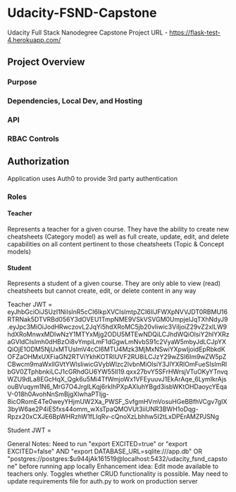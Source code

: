 # Udacity-FSND-Capstone
Udacity Full Stack Nanodegree Capstone Project
URL - https://flask-test-4.herokuapp.com/

## Project Overview

### Purpose

### Dependencies, Local Dev, and Hosting

### API

### RBAC Controls

## Authorization
Application uses Auth0 to provide 3rd party authentication

### Roles

#### Teacher
Represents a teacher for a given course. They have the ability to create new cheatsheets (Category model) as well as full create, update, edit, and delete capabilities on all content pertinent to those cheatsheets (Topic & Concept models)

#### Student
Represents a student of a given course. They are only able to view (read) cheatsheets but cannot create, edit, or delete content in any way

Teacher JWT = eyJhbGciOiJSUzI1NiIsInR5cCI6IkpXVCIsImtpZCI6IlJFWXpNVVJDT0RBMU16RTRNak5DTVRBd056Y3dOVEU1TmpNME9VSkVSVGM0UmpjelJqTXhNdyJ9.eyJpc3MiOiJodHRwczovL2JqYi5hdXRoMC5jb20vIiwic3ViIjoiZ29vZ2xlLW9hdXRoMnwxMDIwNzY1MTYxMjg2ODU5MTEwNDQiLCJhdWQiOlsiY2hlYXRzaGVldCIsImh0dHBzOi8vYmpiLmF1dGgwLmNvbS91c2VyaW5mbyJdLCJpYXQiOjE1ODM5NjUxMTUsImV4cCI6MTU4Mzk3MjMxNSwiYXpwIjoidEpRbkdKOFZaOHMxUXFiaGN2RTViYkhKOTRIUVF2RU8iLCJzY29wZSI6Im9wZW5pZCBwcm9maWxlIGVtYWlsIiwicGVybWlzc2lvbnMiOlsiY3JlYXRlOmFueSIsImRlbGV0ZTphbnkiLCJ1cGRhdGU6YW55Il19.qxx27bvY5SFrHWrsjVTuOKyYTnvqWZU9dLa8EGcHqX_Qgk6u5Mi4TfWmjoWx1VFEyuuvJ1EkArAqe_6LymIkrAjsouBVuqym1N6_MrG7O4JrgILKqj6rkIhPXpAXluhYBgd3isbWKtOHDaoycYEqaV-018h0AvohNnSmBjgXlwhaPTIjg-8icORomE4Te0weyYHjmUW2Xa_PWSF_SvfgmHVmVosuHGeBBfhVCgv7gIX3byW6ae2P4iESfxs44omm_wXsTpaQMOVUt3iiUNR3BWH1oDqg-Rpzx20xCXJE6BpWHRzhW1fLIqRv-cQnoXzLbhhw5I2tLxDPErAMZPJSNg

Student JWT =


General Notes:
Need to run "export EXCITED=true" or "export EXCITED=false" AND "export DATABASE_URL=sqlite:///app.db" OR "postgres://postgres:$u944jAk161519@localhost:5432/udacity_fsnd_capstone" before running app locally
Enhancement idea: Edit mode available to teachers only. Toggles whether CRUD functionality is possible.
May need to update requirements file for auth.py to work on production server